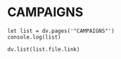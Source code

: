 # CAMPAIGNS
```dataviewjs 
let list = dv.pages('"CAMPAIGNS"')
console.log(list)
 
dv.list(list.file.link)
```
